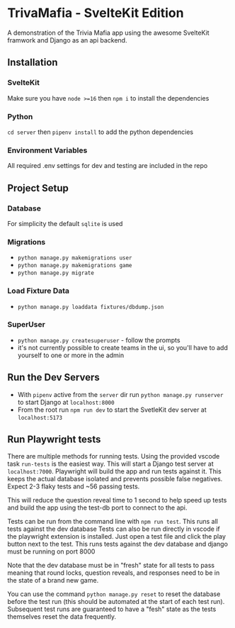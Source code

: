 # TrivaMafia - SvelteKit Edition

A demonstration of the Trivia Mafia app using the awesome SvelteKit framwork and Django as an api backend.

## Installation

### SvelteKit
Make sure you have `node >=16` then `npm i` to install the dependencies

### Python
`cd server` then `pipenv install` to add the python dependencies

### Environment Variables
All required .env settings for dev and testing are included in the repo

## Project Setup
### Database
For simplicity the default `sqlite` is used
### Migrations
- `python manage.py makemigrations user`
- `python manage.py makemigrations game`
- `python manage.py migrate`
### Load Fixture Data
- `python manage.py loaddata fixtures/dbdump.json`
### SuperUser
- `python manage.py createsuperuser` - follow the prompts
- it's not currently possible to create teams in the ui, so you'll have to add yourself to one or more in the admin

## Run the Dev Servers
- With `pipenv` active from the `server` dir run `python manage.py runserver` to start Django at `localhost:8000`
- From the root run `npm run dev` to start the SvetleKit dev server at `localhost:5173`

## Run Playwright tests
There are multiple methods for running tests. Using the provided vscode task `run-tests` is the easiest way. 
This will start a Django test server at `localhost:7000`. Playwright will build the app and run tests against it. 
This keeps the actual database isolated and prevents possible false negatives. Expect 2-3 flaky tests and ~56 passing tests.

This will reduce the question reveal time to 1 second to help speed up tests and build the app using the test-db port to connect to the api.

Tests can be run from the command line with `npm run test`. This runs all tests against the dev database
Tests can also be run directly in vscode if the playwright extension is installed. Just open a test file and click the play button
next to the test. This runs tests against the dev database and django must be running on port 8000

Note that the dev database must be in "fresh" state for all tests to pass meaning that round locks, question reveals, and responses
need to be in the state of a brand new game.

You can use the command `python manage.py reset` to reset the database before the test run (this should be automated at the start of each test run).
Subsequent test runs are guaranteed to have a "fesh" state as the tests themselves reset the data frequently.
